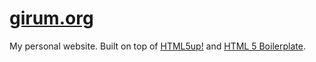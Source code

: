 # [girum.org](http://girum.org)

My personal website. Built on top of [HTML5up!](http://html5up.net/prologue/) and [HTML 5 Boilerplate](http://html5boilerplate.com).


